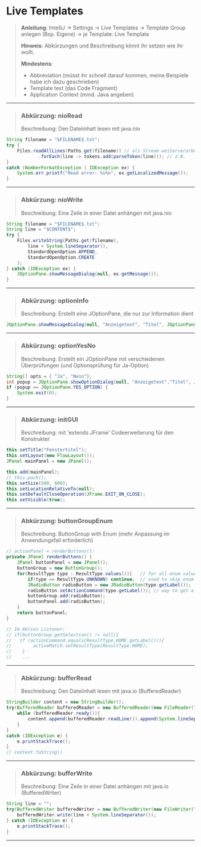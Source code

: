 # Live Templates
> **Anleitung**: IntelliJ → Settings → Live Templates → Template Group anlegen (Bsp. Eigene) → je Template: Live Template
> 
> **Hinweis**: Abkürzungen und Beschreibung könnt ihr setzen wie ihr wollt.
> 
> **Mindestens**:
> - Abbreviation (müsst ihr schnell darauf kommen, meine Beispiele habe ich dazu geschrieben)
> - Template text (das Code Fragment)
> - Application Context (mind. Java angeben)

---

> ### Abkürzung: nioRead
> Beschreibung: Den Dateiinhalt lesen mit java.nio
``` java
String filename = "$FILENAME$.txt";
try {
    Files.readAllLines(Paths.get(filename)) // als Stream weiterverarbeiten
            .forEach(line -> tokens.add(parseToken(line))); // z.B.
} 
catch (NumberFormatException | IOException ex) {
    System.err.printf("Read error: %s%n", ex.getLocalizedMessage());
} 
```
---

> ### Abkürzung: nioWrite
> Beschreibung: Eine Zeile in einer Datei anhängen mit java.nio
``` java
String filename = "$FILENAME$.txt";
String line = "$CONTENT$";
try {
    Files.writeString(Paths.get(filename), 
        line + System.lineSeparator(), 
        StandardOpenOption.APPEND, 
        StandardOpenOption.CREATE
    );
} catch (IOException ex) {
    JOptionPane.showMessageDialog(null, ex.getMessage());
}
```
---

> ### Abkürzung: optionInfo
> Beschreibung: Erstellt eine JOptionPane, die nur zur Information dient
``` java
JOptionPane.showMessageDialog(null, "Anzeigetext", "Titel", JOptionPane.INFORMATION_MESSAGE);
```
---

> ### Abkürzung: optionYesNo
> Beschreibung: Erstellt ein JOptionPane mit verschiedenen Überprüfungen (und Optionsprüfung für Ja-Option)
``` java
String[] opts = { "Ja", "Nein"};
int popup = JOptionPane.showOptionDialog(null, "Anzeigetext","Titel", JOptionPane.YES_NO_OPTION, JOptionPane.QUESTION_MESSAGE, null, opts, opts[0]);
if (popup == JOptionPane.YES_OPTION) {
    System.exit(0);
}
```
---

> ### Abkürzung: initGUI
> Beschreibung: mit 'extends JFrame' Codeerweiterung für den Konstrukter
``` java
this.setTitle("Fenstertitel");
this.setLayout(new FlowLayout());
JPanel mainPanel = new JPanel();

this.add(mainPanel);
// this.pack();
this.setSize(500, 600);
this.setLocationRelativeTo(null);
this.setDefaultCloseOperation(JFrame.EXIT_ON_CLOSE);
this.setVisible(true);
```
---

> ### Abkürzung: buttonGroupEnum
> Beschreibung: ButtonGroup with Enum (mehr Anpassung im Anwendungsfall erforderlich)
``` java
// actionPanel = renderButtons();
private JPanel renderButtons() {
    JPanel buttonPanel = new JPanel();
    buttonGroup = new ButtonGroup();
    for(ResultType type : ResultType.values()){   // for all enum values
        if(type == ResultType.UNKNOWN) continue;  // used to skip enum values
        JRadioButton radioButton = new JRadioButton(type.getLabel());
        radioButton.setActionCommand(type.getLabel()); // way to get a String from selected button to check
        buttonGroup.add(radioButton);
        buttonPanel.add(radioButton);
    }
    return buttonPanel;
}

// Im Aktion Listener:
// if(buttonGroup.getSelection() != null){
//   if (actionCommand.equals(ResultType.HOME.getLabel())){
//        activeMatch.setResultType(ResultType.HOME);
//    }
//    ...
```
---

> ### Abkürzung: bufferRead
> Beschreibung: Den Dateiinhalt lesen mit java.io (BufferedReader)
``` java
StringBuilder content = new StringBuilder();
try(BufferedReader bufferedReader = new BufferedReader(new FileReader("$FILENAME$.txt"))){
    while (bufferedReader.ready()){
        content.append(bufferedReader.readLine()).append(System.lineSeparator());
    }
}
catch (IOException e) {
    e.printStackTrace();
}
// content.toString()
```
---

> ### Abkürzung: bufferWrite
> Beschreibung: Eine Zeile in einer Datei anhängen mit java.io (BufferedWriter)
``` java
String line = "";
try(BufferedWriter bufferedWriter = new BufferedWriter(new FileWriter("$FILENAME$.txt", true))){
    bufferedWriter.write(line + System.lineSeparator());            
} catch (IOException e) {
    e.printStackTrace();
}
```
---
